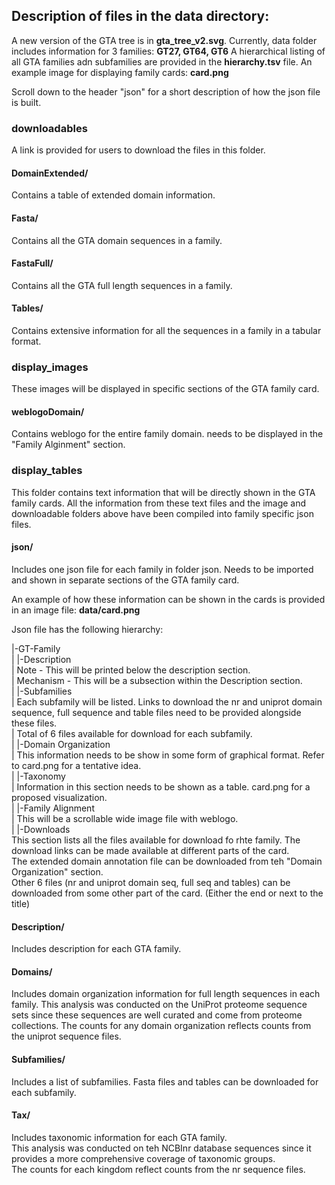 ## Description of files in the data directory:

A new version of the GTA tree is in <b>gta_tree_v2.svg</b>.
Currently, data folder includes information for 3 families: <b>GT27, GT64, GT6</b>
A hierarchical listing of all GTA families adn subfamilies are provided in the <b>hierarchy.tsv</b> file.
An example image for displaying family cards: <b>card.png</b>

Scroll down to the header "json" for a short description of how the json file is built.

### downloadables
A link is provided for users to download the files in this folder.

#### DomainExtended/
Contains a table of extended domain information.

#### Fasta/
Contains all the GTA domain sequences in a family.

#### FastaFull/
Contains all the GTA full length sequences in a family.

#### Tables/
Contains extensive information for all the sequences in a family in a tabular format.

### display_images
These images will be displayed in specific sections of the GTA family card.

#### weblogoDomain/
Contains weblogo for the entire family domain. needs to be displayed in the "Family Alginment" section.

### display_tables
This folder contains text information that will be directly shown in the GTA family cards.
All the information from these text files and the image and downloadable folders above have been compiled into family specific json files.

#### json/
Includes one json file for each family in folder json.
Needs to be imported and shown in separate sections of the GTA family card.

An example of how these information can be shown in the cards is provided in an image file: <b>data/card.png</b>

Json file has the following hierarchy:

|-GT-Family<br>
| |-Description<br>
|		Note - This will be printed below the description section.<br>
|		Mechanism - This will be a subsection within the Description section.<br>
| |-Subfamilies<br>
|		Each subfamily will be listed. Links to download the nr and uniprot domain sequence, full sequence and table files need to be provided alongside these files.<br>
|		Total of 6 files available for download for each subfamily.<br>
| |-Domain Organization<br>
|		This information needs to be show in some form of graphical format. Refer to card.png for a tentative idea.<br>
| |-Taxonomy<br>
|		Information in this section needs to be shown as a table. card.png for a proposed visualization.<br>
| |-Family Alignment<br>
|		This will be a scrollable wide image file with weblogo.<br>
| |-Downloads<br>
		This section lists all the files available for download fo rhte family. The download links can be made available at different parts of the card.<br>
		The extended domain annotation file can be downloaded from teh "Domain Organization" section.<br>
		Other 6 files (nr and uniprot domain seq, full seq and tables) can be downloaded from some other part of the card. (Either the end or next to the title)<br>

#### Description/
Includes description for each GTA family.

#### Domains/
Includes domain organization information for full length sequences in each family.
This analysis was conducted on the UniProt proteome sequence sets since these sequences are well curated and come from proteome collections. 
The counts for any domain organization reflects counts from the uniprot sequence files.

#### Subfamilies/
Includes a list of subfamilies. Fasta files and tables can be downloaded for each subfamily.

#### Tax/
Includes taxonomic information for each GTA family.<br>
This analysis was conducted on teh NCBInr database sequences since it provides a more comprehensive coverage of taxonomic groups.<br>
The counts for each kingdom reflect counts from the nr sequence files.<br>